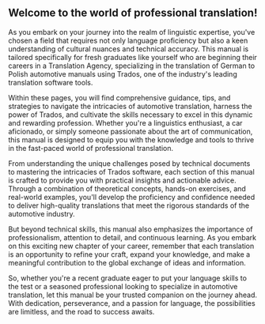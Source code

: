 <h2>Welcome to the world of professional translation!</h2>

As you embark on your journey into the realm of linguistic expertise, you've chosen a field that requires not only language proficiency but also a keen understanding of cultural nuances and technical accuracy. This manual is tailored specifically for fresh graduates like yourself who are beginning their careers in a Translation Agency, specializing in the translation of German to Polish automotive manuals using Trados, one of the industry's leading translation software tools.

Within these pages, you will find comprehensive guidance, tips, and strategies to navigate the intricacies of automotive translation, harness the power of Trados, and cultivate the skills necessary to excel in this dynamic and rewarding profession. Whether you're a linguistics enthusiast, a car aficionado, or simply someone passionate about the art of communication, this manual is designed to equip you with the knowledge and tools to thrive in the fast-paced world of professional translation.

From understanding the unique challenges posed by technical documents to mastering the intricacies of Trados software, each section of this manual is crafted to provide you with practical insights and actionable advice. Through a combination of theoretical concepts, hands-on exercises, and real-world examples, you'll develop the proficiency and confidence needed to deliver high-quality translations that meet the rigorous standards of the automotive industry.

But beyond technical skills, this manual also emphasizes the importance of professionalism, attention to detail, and continuous learning. As you embark on this exciting new chapter of your career, remember that each translation is an opportunity to refine your craft, expand your knowledge, and make a meaningful contribution to the global exchange of ideas and information.

So, whether you're a recent graduate eager to put your language skills to the test or a seasoned professional looking to specialize in automotive translation, let this manual be your trusted companion on the journey ahead. With dedication, perseverance, and a passion for language, the possibilities are limitless, and the road to success awaits.

